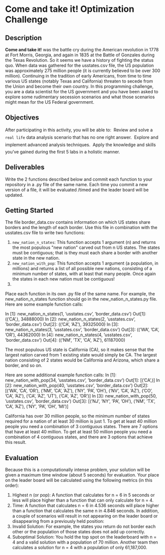 # Come and take it! Optimization Challenge

## Description
**Come and take it!** was the battle cry during the American revolution in 1778 at Fort Morris, Georgia, and again in 1835 at the Battle of Gonzales during the Texas Revolution. So it seems we have a history of fighting the status quo. When data was gathered for the usstates.csv file, the US population was approximately 275
million people (it is currently believed to be over 300 million). Continuing in the tradition of early Americans, from time to time various US states (notably Texas and California) threaten to secede from the Union and become their own country. In this programming challenge, you are a data scientist for the US government and you have been asked to explore some rudimentary secession scenarios and what those scenarios might mean for the US Federal government.

## Objectives
After participating in this activity, you will be able to:
 Review and solve a `real life` data analysis scenario that has no one right answer.
 Explore and implement advanced analysis techniques.
 Apply the knowledge and skills you’ve gained during the first 5 labs in a holistic manner.

## Deliverables
Write the 2 functions described below and commit each function to your repository in a .py file of the same name. Each time you commit a new version of a file, it will be evaluated /timed and the leader board will be updated.

## Getting Started
The file border_data.csv contains information on which US states share borders and the length of each border. Use this file in combination with the usstates.csv file to write two functions:
1. `new_nation_n_states`: This function accepts 1 argument (n) and returns the most populous "new nation" carved out from n US states. The states must be contiguous; that is they must each share a border with another state in the new nation.
2. `new_nation_with_pop`: This function accepts 1 argument (a population, in millions) and returns a list of all possible new nations, consisting of a minimum number of states, with at least that many people. Once again the states in each new nation must be contiguous!
3. 
Place each function in its own .py file of the same name. For example, the new_nation_n_states function should go in the new_nation_n_states.py file. Here are some example function calls:

In [1]: new_nation_n_states(1, ’usstates.csv’, ’border_data.csv’)
Out[1]: ((’CA’,), 34888000)
In [2]: new_nation_n_states(2, ’usstates.csv’, ’border_data.csv’)
Out[2]: ((’CA’, ’AZ’), 39325000)
In [3]: new_nation_n_states(3, ’usstates.csv’, ’border_data.csv’)
Out[3]: ((’WA’, ’CA’, ’OR’), 44362000)
In [4]: new_nation_n_states(4, ’usstates.csv’, ’border_data.csv’)
Out[4]: ((’NM’, ’TX’, ’CA’, ’AZ’), 61187000)

The most populous US state is California (CA), so it makes sense that the largest nation carved from
1 existing state would simply be CA. The largest nation consisting of 2 states would be California
and Arizona, which share a border, and so on.

Here are some additional example function calls:
In [1]: new_nation_with_pop(34, ’usstates.csv’, ’border_data.csv’)
Out[1]: [(’CA’,)]
In [2]: new_nation_with_pop(40, ’usstates.csv’, ’border_data.csv’)
Out[2]:
[(’WA’, ’CA’, ’OR’),
(’NM’, ’CA’, ’AZ’),
(’NY’, ’PA’, ’OH’),
(’NV’, ’CA’, ’AZ’),
(’CO’, ’CA’, ’AZ’),
(’CA’, ’AZ’, ’UT’),
(’CA’, ’AZ’, ’OR’)]
In [3]: new_nation_with_pop(50, ’usstates.csv’, ’border_data.csv’)
Out[3]: [(’NJ’, ’NY’, ’PA’, ’OH’), (’NM’, ’TX’, ’CA’, ’AZ’), (’NY’, ’PA’, ’OH’, ’MI’)]

California has over 30 million people, so the minimum number of states required for a nation of at
least 30 million is just 1. To get at least 40 million people you need a combination of 3 contiguous
states. There are 7 options that have at least 40 million. To get at least 50 million people you need
a combination of 4 contiguous states, and there are 3 options that achieve this result.

## Evaluation
Because this is a computationally intense problem, your solution will be given a maximum time window (about 5 seconds) for evaluation. Your place on the leader board will be calculated using the following metrics (in this order):
1. Highest n (or pop): A function that calculates for n = 6 in 5 seconds or less will place higher than a function that can only calculate for n = 4.
2. Time: A function that calculates n = 6 in 4.536 seconds will place higher than a function that calculates the same n in 4.846 seconds.
In addition, a couple of scenarios will result in not appearing on the leader board or disappearing from a previously held position:
1. Invalid Solution: For example, the states you return do not border each other or the population of those states does not add up correctly.
2. Suboptimal Solution: You hold the top spot on the leaderboard with n = 4 and a valid solution with a population of 70 million. Another team then calculates a solution for n = 4 with a population of only 61,187,000.
